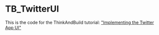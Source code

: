# TB_TwitterUI
This is the code for the ThinkAndBuild tutorial: ["Implementing the Twitter App UI"](http://www.thinkandbuild.it/implementing-the-twitter-ios-app-ui/) 

